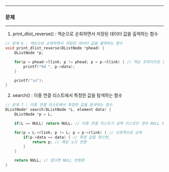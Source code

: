 -----
### 문제
-----
1. print_dlist_reverse() : 역순으로 순회하면서 저장된 데이터 값을 출력하는 함수
```c
// 문제 6 : 역순으로 순회하면서 저장된 데이터 값을 출력하는 함수
void print_dlist_reverse(DListNode *phead) {
    DListNode *p;

    for(p = phead->llink; p != phead; p = p->llink) { // 역순 조회이므로 왼쪽 링크를 타고 이동
        printf("%d ", p->data);
    }

    printf("\n");
}
```

2. search() : 이중 연결 리스트에서 특정한 값을 탐색하는 함수
```c
// 문제 7 : 이중 연결 리스트에서 특정한 값을 탐색하는 함수
DListNode* search(DListNode *L, element data) {
    DListNode *p = L;

    if(L == NULL) return NULL; // 이중 연결 리스트가 공백 리스트인 경우 NULL 반환

    for(p = L->rlink; p != L; p = p->rlink) { // 오른쪽으로 순회
        if(p->data == data) { // 특정 값을 찾으면,
            return p; // 해당 노드 반환
        }
    }

    return NULL; // 없다면 NULL 반환환
}
```

